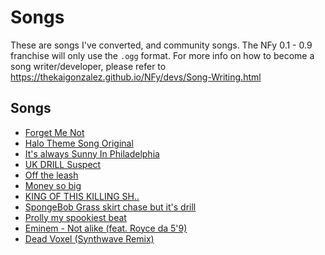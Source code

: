 # Songs

These are songs I've converted, and community songs. The NFy 0.1 - 0.9 franchise will only use the `.ogg` format. For more info
on how to become a song writer/developer, please refer to https://thekaigonzalez.github.io/NFy/devs/Song-Writing.html

## Songs

* [Forget Me Not](./Forget%20Me%20Not.ogg)
* [Halo Theme Song Original](./Halo%20Theme%20Song%20Original.ogg)
* [It's always Sunny In Philadelphia](./It's%20Always%20Sunny%20in%20Philadelphia%20Theme.ogg)
* [UK DRILL Suspect](./UK%20DRILL%20SUSPECT.ogg)
* [Off the leash](./BabySantana%2C%20Yvngxchris%20-%20Off%20the%20leash!.ogg)
* [Money so big](./Mon%C3%ABy%20so%20big.ogg)
* [KING OF THIS KILLING SH..](./KING%20OF%20THIS%20KILLIN%20SHIT.ogg)
* [SpongeBob Grass skirt chase but it's drill](./Spongebob%20Grass%20Skirt%20Chase%20but%20it's%20Drill.ogg)
* [Prolly my spookiest beat](./prolly%20my%20spookiest%20beat.ogg)
* [Eminem - Not alike (feat. Royce da 5'9)](./Eminem%20-%20Not%20Alike.ogg)
* [Dead Voxel (Synthwave Remix)](./Dead%20Voxel%20(Synthwave%20Remix).ogg)